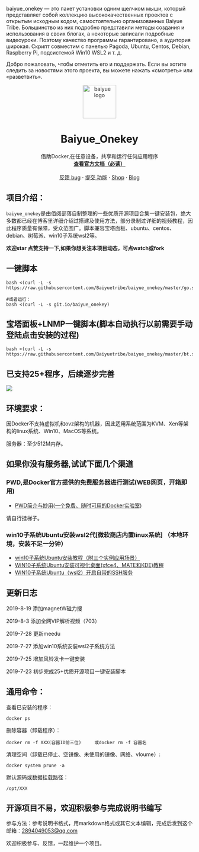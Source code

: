 
baiyue_onekey — это пакет установки одним щелчком мыши, который представляет собой коллекцию высококачественных проектов с открытым исходным кодом, самостоятельно организованных Baiyue Tribe. Большинство из них подробно представили методы создания и использования в своих блогах, а некоторые записали подробные видеоуроки. Поэтому качество программы гарантировано, а аудитория широкая. Скрипт совместим с панелью Pagoda, Ubuntu, Centos, Debian, Raspberry Pi, подсистемой Win10 WSL2 и т. д.

Добро пожаловать, чтобы отметить его и поддержать. Если вы хотите следить за новостями этого проекта, вы можете нажать «смотреть» или «разветвить».

<p align="center">
  <a href="https://baiyue.one/">
    <img src="https://raw.githubusercontent.com/Baiyuetribe/baiyue_onekey/master/logo.png" alt="baiyue logo" width="90" height="90">
  </a>
</p>

<h1 align="center">Baiyue_Onekey</h1>

<p align="center">
  借助Docker,在任意设备，共享和运行任何应用程序
  <br>
  <a href="https://book.baiyue.one/"><strong>查看官方文档（必读）</strong></a>
  <br>
  <br>
  <a href="https://github.com/Baiyuetribe/baiyue_onekey/issues/new?template=bug.md">反馈 bug</a>
  ·
  <a href="https://github.com/Baiyuetribe/baiyue_onekey/issues/new?template=feature.md&labels=feature">提交 功能</a>
  ·
  <a href="https://mall.baiyue.one/">Shop</a>
  ·
  <a href="https://baiyue.one/">Blog</a>
</p>



## 项目介绍：

`baiyue_onekey`是由佰阅部落自制整理的一些优质开源项目合集一键安装包，绝大多数都已经在博客里详细介绍过搭建及使用方法，部分录制过详细的视频教程，因此程序质量有保障，受众范围广。脚本兼容宝塔面板、ubuntu、centos、debian、树莓派、win10子系统wsl2等。

**欢迎star 点赞支持一下,如果你想关注本项目动态，可点watch或fork**

## 一键脚本

```
bash <(curl -L -s https://raw.githubusercontent.com/Baiyuetribe/baiyue_onekey/master/go.sh)

#或者运行：
bash <(curl -L -s git.io/baiyue_onekey)
```

## 宝塔面板+LNMP一键脚本(脚本自动执行以前需要手动登陆点击安装的过程)

```
bash <(curl -L -s https://raw.githubusercontent.com/Baiyuetribe/baiyue_onekey/master/bt.sh)
```



## 已支持25+程序，后续逐步完善

![](https://raw.githubusercontent.com/Baiyuetribe/baiyue_onekey/master/list.png)



## 环境要求：

因Docker不支持虚拟机和ovz架构的机器，因此适用系统范围为KVM、Xen等架构的linux系统、Win10、MacOS等系统。

服务器：至少512M内存。

## 如果你没有服务器,试试下面几个渠道

### PWD,是Docker官方提供的免费服务器进行测试(WEB网页，开箱即用)

- [PWD简介与妙用(一个免费、随时可用的Docker实验室)](https://baiyue.one/archives/472.html)

请自行挂梯子。

### win10子系统Ubuntu安装wsl2代[微软商店内置linux系统] （本地环境，安装不足一分钟）

- [win10子系统Ubuntu安装教程（附三个实例应用场景）](https://baiyue.one/archives/1140.html)
- [WIN10子系统Ubuntu安装可视化桌面(xfce4、MATE和KDE)教程](https://baiyue.one/archives/1152.html)
- [WIN10子系统Ubuntu（wsl2）开启自带的SSH服务](https://baiyue.one/archives/1160.html)

## 更新日志

2019-8-19 添加magnetW磁力搜

2019-8-3 添加全网VIP解析视频（703）

2019-7-28 更新meedu

2019-7-27 添加win10系统安装wsl2子系统方法

2019-7-25 增加风铃发卡一键安装

2019-7-23 初步完成25+优质开源项目一键安装脚本

## 通用命令：

查看已安装的程序：

```
docker ps 
```

删除容器（卸载程序）：

```
docker rm -f XXX(容器ID前三位)     或docker rm -f 容器名
```

清理空间（卸载已停止、空镜像、未使用的镜像、网络、vloume）:

```
docker system prune -a
```

默认源码或数据挂载路径：

`/opt/XXX`


## 开源项目不易，欢迎积极参与完成说明书编写

参与方法：参考说明书格式，用markdown格式或其它文本编辑，完成后发到这个邮箱：2894049053@qq.com

欢迎积极参与、反馈，一起维护一个项目。
